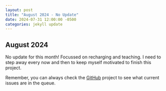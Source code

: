 ```yaml
---
layout: post
title: "August 2024 - No Update"
date: 2024-07-31 12:00:00 -0500
categories: jekyll update
---
```


## August 2024

No update for this month!
Focussed on recharging and teaching.
I need to step away every now and then to keep myself motivated to finish this project.

Remember, you can always check the [GitHub](https://github.com/AlexDumo/OpenMarch) project to see what current issues are in the queue.
